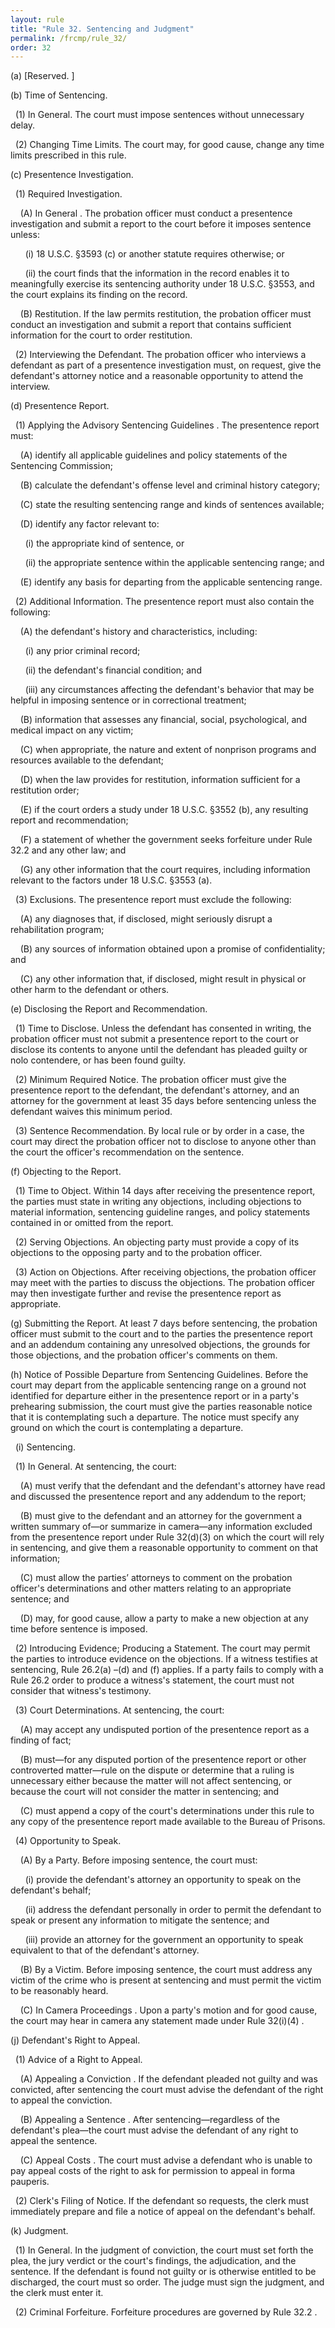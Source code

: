 ```yaml
---
layout: rule
title: "Rule 32. Sentencing and Judgment"
permalink: /frcmp/rule_32/
order: 32
---
```


(a) [Reserved. ]


(b) Time of Sentencing.


&nbsp;&nbsp;(1) In General. The court must impose sentences without unnecessary delay.


&nbsp;&nbsp;(2) Changing Time Limits. The court may, for good cause, change any time limits prescribed in this rule.


(c) Presentence Investigation.


&nbsp;&nbsp;(1) Required Investigation.


&nbsp;&nbsp;&nbsp;&nbsp;(A) In General . The probation officer must conduct a presentence investigation and submit a report to the court before it imposes sentence unless:


&nbsp;&nbsp;&nbsp;&nbsp;&nbsp;&nbsp;(i) 18 U.S.C. §3593 (c) or another statute requires otherwise; or


&nbsp;&nbsp;&nbsp;&nbsp;&nbsp;&nbsp;(ii) the court finds that the information in the record enables it to meaningfully exercise its sentencing authority under 18 U.S.C. §3553, and the court explains its finding on the record.


&nbsp;&nbsp;&nbsp;&nbsp;(B) Restitution. If the law permits restitution, the probation officer must conduct an investigation and submit a report that contains sufficient information for the court to order restitution.


&nbsp;&nbsp;(2) Interviewing the Defendant. The probation officer who interviews a defendant as part of a presentence investigation must, on request, give the defendant's attorney notice and a reasonable opportunity to attend the interview.


(d) Presentence Report.


&nbsp;&nbsp;(1) Applying the Advisory Sentencing Guidelines . The presentence report must:


&nbsp;&nbsp;&nbsp;&nbsp;(A) identify all applicable guidelines and policy statements of the Sentencing Commission;


&nbsp;&nbsp;&nbsp;&nbsp;(B) calculate the defendant's offense level and criminal history category;


&nbsp;&nbsp;&nbsp;&nbsp;(C) state the resulting sentencing range and kinds of sentences available;


&nbsp;&nbsp;&nbsp;&nbsp;(D) identify any factor relevant to:


&nbsp;&nbsp;&nbsp;&nbsp;&nbsp;&nbsp;(i) the appropriate kind of sentence, or


&nbsp;&nbsp;&nbsp;&nbsp;&nbsp;&nbsp;(ii) the appropriate sentence within the applicable sentencing range; and


&nbsp;&nbsp;&nbsp;&nbsp;(E) identify any basis for departing from the applicable sentencing range.


&nbsp;&nbsp;(2) Additional Information. The presentence report must also contain the following:


&nbsp;&nbsp;&nbsp;&nbsp;(A) the defendant's history and characteristics, including:


&nbsp;&nbsp;&nbsp;&nbsp;&nbsp;&nbsp;(i) any prior criminal record;


&nbsp;&nbsp;&nbsp;&nbsp;&nbsp;&nbsp;(ii) the defendant's financial condition; and


&nbsp;&nbsp;&nbsp;&nbsp;&nbsp;&nbsp;(iii) any circumstances affecting the defendant's behavior that may be helpful in imposing sentence or in correctional treatment;


&nbsp;&nbsp;&nbsp;&nbsp;(B) information that assesses any financial, social, psychological, and medical impact on any victim;


&nbsp;&nbsp;&nbsp;&nbsp;(C) when appropriate, the nature and extent of nonprison programs and resources available to the defendant;


&nbsp;&nbsp;&nbsp;&nbsp;(D) when the law provides for restitution, information sufficient for a restitution order;


&nbsp;&nbsp;&nbsp;&nbsp;(E) if the court orders a study under 18 U.S.C. §3552 (b), any resulting report and recommendation;


&nbsp;&nbsp;&nbsp;&nbsp;(F) a statement of whether the government seeks forfeiture under Rule 32.2 and any other law; and


&nbsp;&nbsp;&nbsp;&nbsp;(G) any other information that the court requires, including information relevant to the factors under 18 U.S.C. §3553 (a).


&nbsp;&nbsp;(3) Exclusions. The presentence report must exclude the following:


&nbsp;&nbsp;&nbsp;&nbsp;(A) any diagnoses that, if disclosed, might seriously disrupt a rehabilitation program;


&nbsp;&nbsp;&nbsp;&nbsp;(B) any sources of information obtained upon a promise of confidentiality; and


&nbsp;&nbsp;&nbsp;&nbsp;(C) any other information that, if disclosed, might result in physical or other harm to the defendant or others.


(e) Disclosing the Report and Recommendation.


&nbsp;&nbsp;(1) Time to Disclose. Unless the defendant has consented in writing, the probation officer must not submit a presentence report to the court or disclose its contents to anyone until the defendant has pleaded guilty or nolo contendere, or has been found guilty.


&nbsp;&nbsp;(2) Minimum Required Notice. The probation officer must give the presentence report to the defendant, the defendant's attorney, and an attorney for the government at least 35 days before sentencing unless the defendant waives this minimum period.


&nbsp;&nbsp;(3) Sentence Recommendation. By local rule or by order in a case, the court may direct the probation officer not to disclose to anyone other than the court the officer's recommendation on the sentence.


(f) Objecting to the Report.


&nbsp;&nbsp;(1) Time to Object. Within 14 days after receiving the presentence report, the parties must state in writing any objections, including objections to material information, sentencing guideline ranges, and policy statements contained in or omitted from the report.


&nbsp;&nbsp;(2) Serving Objections. An objecting party must provide a copy of its objections to the opposing party and to the probation officer.


&nbsp;&nbsp;(3) Action on Objections. After receiving objections, the probation officer may meet with the parties to discuss the objections. The probation officer may then investigate further and revise the presentence report as appropriate.


(g) Submitting the Report. At least 7 days before sentencing, the probation officer must submit to the court and to the parties the presentence report and an addendum containing any unresolved objections, the grounds for those objections, and the probation officer's comments on them.


(h) Notice of Possible Departure from Sentencing Guidelines. Before the court may depart from the applicable sentencing range on a ground not identified for departure either in the presentence report or in a party's prehearing submission, the court must give the parties reasonable notice that it is contemplating such a departure. The notice must specify any ground on which the court is contemplating a departure.


&nbsp;&nbsp;(i) Sentencing.


&nbsp;&nbsp;(1) In General. At sentencing, the court:


&nbsp;&nbsp;&nbsp;&nbsp;(A) must verify that the defendant and the defendant's attorney have read and discussed the presentence report and any addendum to the report;


&nbsp;&nbsp;&nbsp;&nbsp;(B) must give to the defendant and an attorney for the government a written summary of—or summarize in camera—any information excluded from the presentence report under Rule 32(d)(3) on which the court will rely in sentencing, and give them a reasonable opportunity to comment on that information;


&nbsp;&nbsp;&nbsp;&nbsp;(C) must allow the parties’ attorneys to comment on the probation officer's determinations and other matters relating to an appropriate sentence; and


&nbsp;&nbsp;&nbsp;&nbsp;(D) may, for good cause, allow a party to make a new objection at any time before sentence is imposed.


&nbsp;&nbsp;(2) Introducing Evidence; Producing a Statement. The court may permit the parties to introduce evidence on the objections. If a witness testifies at sentencing, Rule 26.2(a) –(d) and (f) applies. If a party fails to comply with a Rule 26.2 order to produce a witness's statement, the court must not consider that witness's testimony.


&nbsp;&nbsp;(3) Court Determinations. At sentencing, the court:


&nbsp;&nbsp;&nbsp;&nbsp;(A) may accept any undisputed portion of the presentence report as a finding of fact;


&nbsp;&nbsp;&nbsp;&nbsp;(B) must—for any disputed portion of the presentence report or other controverted matter—rule on the dispute or determine that a ruling is unnecessary either because the matter will not affect sentencing, or because the court will not consider the matter in sentencing; and


&nbsp;&nbsp;&nbsp;&nbsp;(C) must append a copy of the court's determinations under this rule to any copy of the presentence report made available to the Bureau of Prisons.


&nbsp;&nbsp;(4) Opportunity to Speak.


&nbsp;&nbsp;&nbsp;&nbsp;(A) By a Party. Before imposing sentence, the court must:


&nbsp;&nbsp;&nbsp;&nbsp;&nbsp;&nbsp;(i) provide the defendant's attorney an opportunity to speak on the defendant's behalf;


&nbsp;&nbsp;&nbsp;&nbsp;&nbsp;&nbsp;(ii) address the defendant personally in order to permit the defendant to speak or present any information to mitigate the sentence; and


&nbsp;&nbsp;&nbsp;&nbsp;&nbsp;&nbsp;(iii) provide an attorney for the government an opportunity to speak equivalent to that of the defendant's attorney.


&nbsp;&nbsp;&nbsp;&nbsp;(B) By a Victim. Before imposing sentence, the court must address any victim of the crime who is present at sentencing and must permit the victim to be reasonably heard.


&nbsp;&nbsp;&nbsp;&nbsp;(C) In Camera Proceedings . Upon a party's motion and for good cause, the court may hear in camera any statement made under Rule 32(i)(4) .


(j) Defendant's Right to Appeal.


&nbsp;&nbsp;(1) Advice of a Right to Appeal.


&nbsp;&nbsp;&nbsp;&nbsp;(A) Appealing a Conviction . If the defendant pleaded not guilty and was convicted, after sentencing the court must advise the defendant of the right to appeal the conviction.


&nbsp;&nbsp;&nbsp;&nbsp;(B) Appealing a Sentence . After sentencing—regardless of the defendant's plea—the court must advise the defendant of any right to appeal the sentence.


&nbsp;&nbsp;&nbsp;&nbsp;(C) Appeal Costs . The court must advise a defendant who is unable to pay appeal costs of the right to ask for permission to appeal in forma pauperis.


&nbsp;&nbsp;(2) Clerk's Filing of Notice. If the defendant so requests, the clerk must immediately prepare and file a notice of appeal on the defendant's behalf.


(k) Judgment.


&nbsp;&nbsp;(1) In General. In the judgment of conviction, the court must set forth the plea, the jury verdict or the court's findings, the adjudication, and the sentence. If the defendant is found not guilty or is otherwise entitled to be discharged, the court must so order. The judge must sign the judgment, and the clerk must enter it.


&nbsp;&nbsp;(2) Criminal Forfeiture. Forfeiture procedures are governed by Rule 32.2 .
